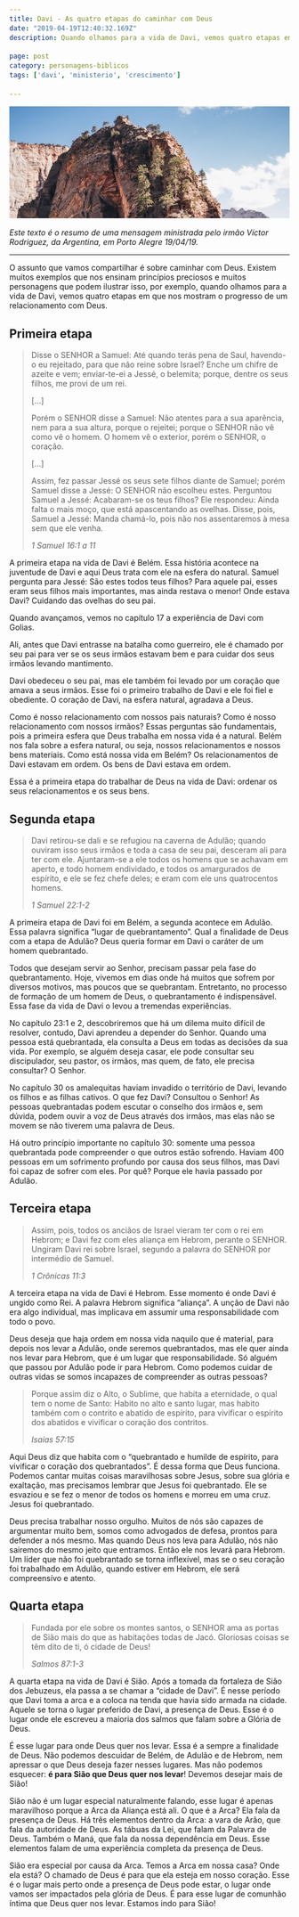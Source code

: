 ```yaml
---
title: Davi - As quatro etapas do caminhar com Deus
date: "2019-04-19T12:40:32.169Z"
description: Quando olhamos para a vida de Davi, vemos quatro etapas em sua vida que nos mostram o progresso de um relacionamento com Deus.

page: post
category: personagens-biblicos
tags: ['davi', 'ministerio', 'crescimento']

---
```


![Monte Sião](./mountain.jpg)

*Este texto é o resumo de uma mensagem ministrada pelo irmão Víctor Rodriguez, da Argentina, em Porto Alegre 19/04/19.*

------

O assunto que vamos compartilhar é sobre caminhar com Deus. Existem muitos exemplos que nos ensinam princípios preciosos e muitos personagens que podem ilustrar isso, por exemplo, quando olhamos para a vida de Davi, vemos quatro etapas em que nos mostram o progresso de um relacionamento com Deus.

## Primeira etapa

> Disse o SENHOR a Samuel: Até quando terás pena de Saul, havendo-o eu rejeitado, para que não reine sobre Israel? Enche um chifre de azeite e vem; enviar-te-ei a Jessé, o belemita; porque, dentre os seus filhos, me provi de um rei.
>
> […]
>
> Porém o SENHOR disse a Samuel: Não atentes para a sua aparência, nem para a sua altura, porque o rejeitei; porque o SENHOR não vê como vê o homem. O homem vê o exterior, porém o SENHOR, o coração.
>
> […]
>
> Assim, fez passar Jessé os seus sete filhos diante de Samuel; porém Samuel disse a Jessé: O SENHOR não escolheu estes. Perguntou Samuel a Jessé: Acabaram-se os teus filhos? Ele respondeu: Ainda falta o mais moço, que está apascentando as ovelhas. Disse, pois, Samuel a Jessé: Manda chamá-lo, pois não nos assentaremos à mesa sem que ele venha.
>
> *1 Samuel 16:1 a 11*

A primeira etapa na vida de Davi é Belém. Essa história acontece na juventude de Davi e aqui Deus trata com ele na esfera do natural. Samuel pergunta para Jessé: São estes todos teus filhos? Para aquele pai, esses eram seus filhos mais importantes, mas ainda restava o menor! Onde estava Davi? Cuidando das ovelhas do seu pai.

Quando avançamos, vemos no capítulo 17 a experiência de Davi com Golias.

Ali, antes que Davi entrasse na batalha como guerreiro, ele é chamado por seu pai para ver se os seus irmãos estavam bem e para cuidar dos seus irmãos levando mantimento.

Davi obedeceu o seu pai, mas ele também foi levado por um coração que amava a seus irmãos. Esse foi o primeiro trabalho de Davi e ele foi fiel e obediente. O coração de Davi, na esfera natural, agradava a Deus.

Como é nosso relacionamento com nossos pais naturais? Como é nosso relacionamento com nossos irmãos? Essas perguntas são fundamentais, pois a primeira esfera que Deus trabalha em nossa vida é a natural. Belém nos fala sobre a esfera natural, ou seja, nossos relacionamentos e nossos bens materiais. Como está nossa vida em Belém? Os relacionamentos de Davi estavam em ordem. Os bens de Davi estava em ordem.

Essa é a primeira etapa do trabalhar de Deus na vida de Davi: ordenar os seus relacionamentos e os seus bens.

## Segunda etapa

> Davi retirou-se dali e se refugiou na caverna de Adulão; quando ouviram isso seus irmãos e toda a casa de seu pai, desceram ali para ter com ele. Ajuntaram-se a ele todos os homens que se achavam em aperto, e todo homem endividado, e todos os amargurados de espírito, e ele se fez chefe deles; e eram com ele uns quatrocentos homens.
>
> *1 Samuel 22:1-2*

A primeira etapa de Davi foi em Belém, a segunda acontece em Adulão. Essa palavra significa “lugar de quebrantamento”. Qual a finalidade de Deus com a etapa de Adulão? Deus queria formar em Davi o caráter de um homem quebrantado.

Todos que desejam servir ao Senhor, precisam passar pela fase do quebrantamento. Hoje, vivemos em dias onde há muitos que sofrem por diversos motivos, mas poucos que se quebrantam. Entretanto, no processo de formação de um homem de Deus, o quebrantamento é indispensável. Essa fase da vida de Davi o levou a tremendas experiências.

No capítulo 23:1 e 2, descobriremos que há um dilema muito difícil de resolver, contudo, Davi aprendeu a depender do Senhor. Quando uma pessoa está quebrantada, ela consulta a Deus em todas as decisões da sua vida. Por exemplo, se alguém deseja casar, ele pode consultar seu discipulador, seu pastor, os irmãos, mas quem, de fato, ele precisa consultar? O Senhor.

No capítulo 30 os amalequitas haviam invadido o território de Davi, levando os filhos e as filhas cativos. O que fez Davi? Consultou o Senhor! As pessoas quebrantadas podem escutar o conselho dos irmãos e, sem dúvida, podem ouvir a voz de Deus através dos irmãos, mas elas não se movem se não tiverem uma palavra de Deus.

Há outro princípio importante no capítulo 30: somente uma pessoa quebrantada pode compreender o que outros estão sofrendo. Haviam 400 pessoas em um sofrimento profundo por causa dos seus filhos, mas Davi foi capaz de sofrer com eles. Por quê? Porque ele havia passado por Adulão.

## Terceira etapa

> Assim, pois, todos os anciãos de Israel vieram ter com o rei em Hebrom; e Davi fez com eles aliança em Hebrom, perante o SENHOR. Ungiram Davi rei sobre Israel, segundo a palavra do SENHOR por intermédio de Samuel.
>
> *1 Crônicas 11:3*

A terceira etapa na vida de Davi é Hebrom. Esse momento é onde Davi é ungido como Rei. A palavra Hebrom significa “aliança”. A unção de Davi não era algo individual, mas implicava em assumir uma responsabilidade com todo o povo.

Deus deseja que haja ordem em nossa vida naquilo que é material, para depois nos levar a Adulão, onde seremos quebrantados, mas ele quer ainda nos levar para Hebrom, que é um lugar que responsabilidade. Só alguém que passou por Adulão pode ir para Hebrom. Como podemos cuidar de outras vidas se somos incapazes de compreender as outras pessoas?

> Porque assim diz o Alto, o Sublime, que habita a eternidade, o qual tem o nome de Santo: Habito no alto e santo lugar, mas habito também com o contrito e abatido de espírito, para vivificar o espírito dos abatidos e vivificar o coração dos contritos.
>
> *Isaías 57:15*

Aqui Deus diz que habita com o “quebrantado e humilde de espírito, para vivificar o coração dos quebrantados”. É dessa forma que Deus funciona. Podemos cantar muitas coisas maravilhosas sobre Jesus, sobre sua glória e exaltação, mas precisamos lembrar que Jesus foi quebrantado. Ele se esvaziou e se fez o menor de todos os homens e morreu em uma cruz. Jesus foi quebrantado.

Deus precisa trabalhar nosso orgulho. Muitos de nós são capazes de argumentar muito bem, somos como advogados de defesa, prontos para defender a nós mesmo. Mas quando Deus nos leva para Adulão, nós não sairemos do mesmo jeito que entramos. Então ele nos levará para Hebrom. Um líder que não foi quebrantado se torna inflexível, mas se o seu coração foi trabalhado em Adulão, quando estiver em Hebrom, ele será compreensívo e atento.

## Quarta etapa

> Fundada por ele sobre os montes santos, o SENHOR ama as portas de Sião mais do que as habitações todas de Jacó. Gloriosas coisas se têm dito de ti, ó cidade de Deus!
>
> *Salmos 87:1-3*

A quarta etapa na vida de Davi é Sião. Após a tomada da fortaleza de Sião dos Jebuzeus, ela passa a se chamar a “cidade de Davi”. É nesse período que Davi toma a arca e a coloca na tenda que havia sido armada na cidade. Aquele se torna o lugar preferido de Davi, a presença de Deus. Esse é o lugar onde ele escreveu a maioria dos salmos que falam sobre a Glória de Deus.

É esse lugar para onde Deus quer nos levar. Essa é a sempre a finalidade de Deus. Não podemos descuidar de Belém, de Adulão e de Hebrom, nem apressar o que Deus deseja fazer nesses lugares. Mas não podemos esquecer: **é para Sião que Deus quer nos levar**! Devemos desejar mais de Sião!

Sião não é um lugar especial naturalmente falando, esse lugar é apenas maravilhoso porque a Arca da Aliança está ali. O que é a Arca? Ela fala da presença de Deus. Há três elementos dentro da Arca: a vara de Arão, que fala da autoridade de Deus. As tábuas da Lei, que falam da Palavra de Deus. Também o Maná, que fala da nossa dependência em Deus. Esse elementos falam de uma experiência completa da presença de Deus.

Sião era especial por causa da Arca. Temos a Arca em nossa casa? Onde ela está? O chamado de Deus é para que ela esteja em nosso coração. Esse é o lugar mais perto onde a presença de Deus pode estar, o lugar onde vamos ser impactados pela glória de Deus. É para esse lugar de comunhão íntima que Deus quer nos levar. Estamos indo para Sião!